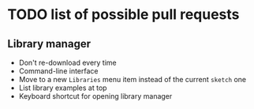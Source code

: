 # TODO list of possible pull requests
## Library manager
 * Don't re-download every time
 * Command-line interface
 * Move to a new `Libraries` menu item instead of the current `sketch` one
 * List library examples at top
 * Keyboard shortcut for opening library manager
 